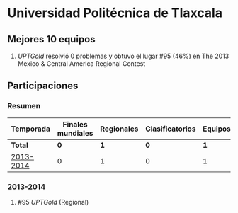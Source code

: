 # Universidad Politécnica de Tlaxcala

## Mejores 10 equipos

1. _UPTGold_ resolvió 0 problemas y obtuvo el lugar #95 (46%) en The 2013 Mexico & Central America Regional Contest

## Participaciones

### Resumen

| Temporada | Finales mundiales | Regionales | Clasificatorios | Equipos |
| --- | --- | --- | --- | --- |
| **Total** | **0** | **1** | **0** | **1** |
| [2013-2014](#2013-2014) | 0 | 1 | 0 | 1 |

### 2013-2014

1. #95 _UPTGold_ (Regional)



